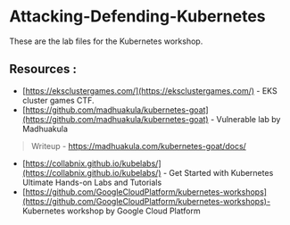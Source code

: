 # Attacking-Defending-Kubernetes
These are the lab files for the Kubernetes workshop.

## Resources :

- [https://eksclustergames.com/](https://eksclustergames.com/) - EKS cluster games CTF.
- [https://github.com/madhuakula/kubernetes-goat](https://github.com/madhuakula/kubernetes-goat) - Vulnerable lab by Madhuakula
> Writeup - https://madhuakula.com/kubernetes-goat/docs/
- [https://collabnix.github.io/kubelabs/](https://collabnix.github.io/kubelabs/) - Get Started with Kubernetes Ultimate Hands-on Labs and Tutorials
- [https://github.com/GoogleCloudPlatform/kubernetes-workshops](https://github.com/GoogleCloudPlatform/kubernetes-workshops)- Kubernetes workshop by Google Cloud Platform

